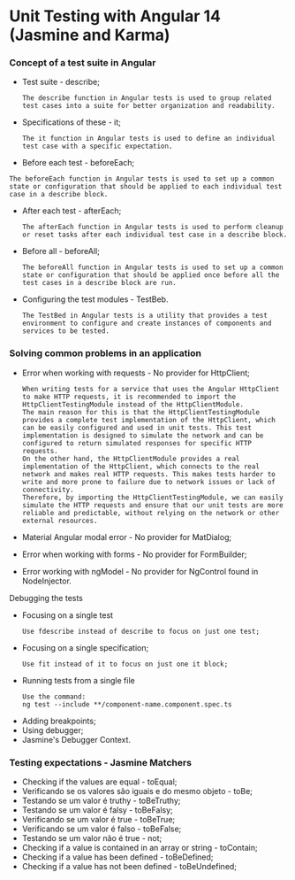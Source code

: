 # Unit Testing with Angular 14 (Jasmine and Karma)

### Concept of a test suite in Angular
- Test suite - describe;
  ```
  The describe function in Angular tests is used to group related test cases into a suite for better organization and readability.
  ```
- Specifications of these - it;
  ```
  The it function in Angular tests is used to define an individual test case with a specific expectation.
  ```
- Before each test - beforeEach;
 ```
 The beforeEach function in Angular tests is used to set up a common state or configuration that should be applied to each individual test case in a describe block.
 ```
- After each test - afterEach;
  ```
  The afterEach function in Angular tests is used to perform cleanup or reset tasks after each individual test case in a describe block.
  ```
- Before all - beforeAll;
  ```
  The beforeAll function in Angular tests is used to set up a common state or configuration that should be applied once before all the test cases in a describe block are run.
  ```
- Configuring the test modules - TestBeb.
  ```
  The TestBed in Angular tests is a utility that provides a test environment to configure and create instances of components and services to be tested.
  ```
### Solving common problems in an application
- Error when working with requests - No provider for HttpClient;
  
  ```
  When writing tests for a service that uses the Angular HttpClient to make HTTP requests, it is recommended to import the HttpClientTestingModule instead of the HttpClientModule.
  The main reason for this is that the HttpClientTestingModule provides a complete test implementation of the HttpClient, which can be easily configured and used in unit tests. This test implementation is designed to simulate the network and can be configured to return simulated responses for specific HTTP requests.
  On the other hand, the HttpClientModule provides a real implementation of the HttpClient, which connects to the real network and makes real HTTP requests. This makes tests harder to write and more prone to failure due to network issues or lack of connectivity.
  Therefore, by importing the HttpClientTestingModule, we can easily simulate the HTTP requests and ensure that our unit tests are more reliable and predictable, without relying on the network or other external resources.

- Material Angular modal error - No provider for MatDialog;
- Error when working with forms - No provider for FormBuilder;
- Error working with ngModel - No provider for NgControl found in NodeInjector.

Debugging the tests
- Focusing on a single test 
  ```
  Use fdescribe instead of describe to focus on just one test;
- Focusing on a single specification;
  ```
  Use fit instead of it to focus on just one it block;
- Running tests from a single file 
  ```
  Use the command:
  ng test --include **/component-name.component.spec.ts
- Adding breakpoints;
- Using debugger;
- Jasmine's Debugger Context.


### Testing expectations - Jasmine Matchers
- Checking if the values are equal - toEqual;
- Verificando se os valores são iguais e do mesmo objeto - toBe;
- Testando se um valor é truthy - toBeTruthy;
- Testando se um valor é falsy - toBeFalsy;
- Verificando se um valor é true - toBeTrue;
- Verificando se um valor é falso -  toBeFalse;
- Testando se um valor não é true - not;
- Checking if a value is contained in an array or string - toContain;
- Checking if a value has been defined - toBeDefined;
- Checking if a value has not been defined - toBeUndefined;